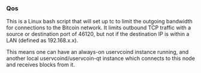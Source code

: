 ### Qos ###

This is a Linux bash script that will set up tc to limit the outgoing bandwidth for connections to the Bitcoin network. It limits outbound TCP traffic with a source or destination port of 46120, but not if the destination IP is within a LAN (defined as 192.168.x.x).

This means one can have an always-on uservcoind instance running, and another local uservcoind/uservcoin-qt instance which connects to this node and receives blocks from it.
